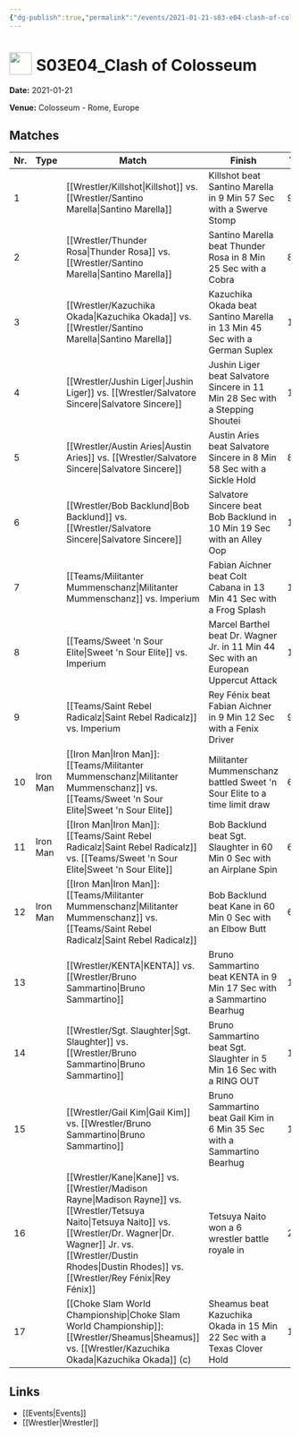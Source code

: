 ```yaml
---
{"dg-publish":true,"permalink":"/events/2021-01-21-s03-e04-clash-of-colosseum/","title":"S03E04_Clash of Colosseum","noteIcon":""}
---
```



# <img src="https://github.com/CptSpaulding1980/choke-slam-wrestling/releases/download/images/ChokeSlam.png" width="40" style="vertical-align:bottom; margin-right:8px;">**S03E04_Clash of Colosseum**

**Date:** 2021-01-21

**Venue:** Colosseum - Rome, Europe

## Matches

| Nr. | Type | Match | Finish | Time | Rating | Score |
|-----|------|-------|--------|------|--------|-------|
| 1 |  | [[Wrestler/Killshot\|Killshot]]   vs. [[Wrestler/Santino Marella\|Santino Marella]] | Killshot   beat Santino Marella in 9 Min 57 Sec with a Swerve Stomp | 9:57 | ★★★★1/4 | 89 |
| 2 |  | [[Wrestler/Thunder Rosa\|Thunder Rosa]] vs. [[Wrestler/Santino Marella\|Santino Marella]] | Santino Marella beat Thunder Rosa in 8 Min 25 Sec with a Cobra | 8:25 | ★★★1/4 | 75 |
| 3 |  | [[Wrestler/Kazuchika Okada\|Kazuchika Okada]] vs. [[Wrestler/Santino Marella\|Santino Marella]] | Kazuchika Okada beat Santino Marella in 13 Min 45 Sec with a German Suplex | 13:45 | ★★★★3/4 | 97 |
| 4 |  | [[Wrestler/Jushin Liger\|Jushin Liger]] vs. [[Wrestler/Salvatore Sincere\|Salvatore Sincere]] | Jushin Liger beat Salvatore Sincere in 11 Min 28 Sec with a Stepping Shoutei | 11:28 | ★★★★ | 86 |
| 5 |  | [[Wrestler/Austin Aries\|Austin Aries]] vs. [[Wrestler/Salvatore Sincere\|Salvatore Sincere]] | Austin Aries beat Salvatore Sincere in 8 Min 58 Sec with a Sickle Hold | 8:58 | ★★★3/4 | 81 |
| 6 |  | [[Wrestler/Bob Backlund\|Bob Backlund]] vs. [[Wrestler/Salvatore Sincere\|Salvatore Sincere]] | Salvatore Sincere beat Bob Backlund in 10 Min 19 Sec with an Alley Oop | 10:19 | ★★★★ | 86 |
| 7 |  | [[Teams/Militanter Mummenschanz\|Militanter Mummenschanz]] vs. Imperium | Fabian Aichner beat Colt Cabana in 13 Min 41 Sec with a Frog Splash | 13:41 | ★★★★3/4 | 96 |
| 8 |  | [[Teams/Sweet 'n Sour Elite\|Sweet 'n Sour Elite]] vs. Imperium | Marcel Barthel beat Dr. Wagner Jr. in 11 Min 44 Sec with an European Uppercut Attack | 11:44 | ★★★ | 71 |
| 9 |  | [[Teams/Saint Rebel Radicalz\|Saint Rebel Radicalz]] vs. Imperium | Rey Fénix beat Fabian Aichner in 9 Min 12 Sec with a Fenix Driver | 9:12 | ★★★ | 68 |
| 10 | Iron Man | [[Iron Man\|Iron Man]]: [[Teams/Militanter Mummenschanz\|Militanter Mummenschanz]] vs. [[Teams/Sweet 'n Sour Elite\|Sweet 'n Sour Elite]] | Militanter Mummenschanz battled Sweet 'n Sour Elite to a  time limit draw | 60:00 | ★★★★★ | 100 |
| 11 | Iron Man | [[Iron Man\|Iron Man]]: [[Teams/Saint Rebel Radicalz\|Saint Rebel Radicalz]] vs. [[Teams/Sweet 'n Sour Elite\|Sweet 'n Sour Elite]] | Bob Backlund beat Sgt. Slaughter in 60 Min 0 Sec with an Airplane Spin | 60:00 | ★★★★★ | 100 |
| 12 | Iron Man | [[Iron Man\|Iron Man]]: [[Teams/Militanter Mummenschanz\|Militanter Mummenschanz]] vs. [[Teams/Saint Rebel Radicalz\|Saint Rebel Radicalz]] | Bob Backlund beat Kane in 60 Min 0 Sec with an Elbow Butt | 60:00 | ★★★★★ | 100 |
| 13 |  | [[Wrestler/KENTA\|KENTA]] vs. [[Wrestler/Bruno Sammartino\|Bruno Sammartino]] | Bruno Sammartino beat KENTA in 9 Min 17 Sec with a Sammartino Bearhug | 18:18 | ★★★★ | 87 |
| 14 |  | [[Wrestler/Sgt. Slaughter\|Sgt. Slaughter]] vs. [[Wrestler/Bruno Sammartino\|Bruno Sammartino]] | Bruno Sammartino beat Sgt. Slaughter in 5 Min 16 Sec with a RING OUT | 10:10 | ★★★ | 69 |
| 15 |  | [[Wrestler/Gail Kim\|Gail Kim]] vs. [[Wrestler/Bruno Sammartino\|Bruno Sammartino]] | Bruno Sammartino beat Gail Kim in 6 Min 35 Sec with a Sammartino Bearhug | 12:12 | ★★★ | 68 |
| 16 |  | [[Wrestler/Kane\|Kane]] vs. [[Wrestler/Madison Rayne\|Madison Rayne]] vs. [[Wrestler/Tetsuya Naito\|Tetsuya Naito]] vs. [[Wrestler/Dr. Wagner\|Dr. Wagner]] Jr. vs. [[Wrestler/Dustin Rhodes\|Dustin Rhodes]] vs. [[Wrestler/Rey Fénix\|Rey Fénix]] | Tetsuya Naito won a 6 wrestler battle royale in | 20:49 | ★★★★3/4 | 98 |
| 17 |  | [[Choke Slam World Championship\|Choke Slam World Championship]]: [[Wrestler/Sheamus\|Sheamus]]  vs. [[Wrestler/Kazuchika Okada\|Kazuchika Okada]] (c) | Sheamus  beat Kazuchika Okada in 15 Min 22 Sec with a Texas Clover Hold | 15:22 | ★★★★1/2 | 95 |

## Links
- [[Events\|Events]]
- [[Wrestler\|Wrestler]]
